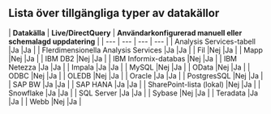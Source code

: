 ## <a name="list-of-available-data-source-types"></a>Lista över tillgängliga typer av datakällor

| **Datakälla** | **Live/DirectQuery** | **Användarkonfigurerad manuell eller schemalagd uppdatering** |
| --- | --- | --- | --- |
| Analysis Services-tabell |Ja |Ja |
| Flerdimensionella Analysis Services |Ja |Ja |
| Fil |Nej |Ja |
| Mapp |Nej |Ja |
| IBM DB2 |Nej |Ja |
| IBM Informix-databas |Nej |Ja |
| IBM Netezza |Ja |Ja |
| Impala |Ja |Ja |
| MySQL |Nej |Ja |
| OData |Nej |Ja |
| ODBC |Nej |Ja |
| OLEDB |Nej |Ja |
| Oracle |Ja |Ja |
| PostgresSQL |Nej |Ja |
| SAP BW |Ja |Ja |
| SAP HANA |Ja |Ja |
| SharePoint-lista (lokal) |Nej |Ja |
| Snowflake |Ja |Ja |
| SQL Server |Ja |Ja |
| Sybase |Nej |Ja |
| Teradata |Ja |Ja |
| Webb |Nej |Ja |

